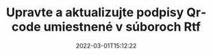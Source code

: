 ---
############################# Static ############################
layout: "auto-gen-signature"
date: 2022-03-01T15:12:22
draft: false
operation: Update
signaturetype: Qrcode
fileformat: Rtf
productName: .NET
lang: sk
productCode: net
otherformats: pdf doc docx docm dot dotm dotx odt ott rtf xls xlsx xlsm xlsb csv ods ots xltx xltm ppt pptx pps ppsx odp otp potx potm pptm ppsm
breadcrumb: Put Qrcode signature on Rtf for C#

############################# Head ############################
head_title: "Aktualizujte podpisy Qrcode umiestnené v súboroch Rtf pomocou C#"
head_description: "Použite jednoduchý a zrozumiteľný kód .NET na aktualizáciu podpisov Qrcode v podpísaných dokumentoch Rtf."

############################# Header ############################
title: "Upravte a aktualizujte podpisy Qrcode umiestnené v súboroch Rtf"
description: "API pre .NET poskytuje funkcie pre aktualizácie podpisov Qrcode v dokumentoch Rtf. Rýchlo a jednoducho aktualizujte elektronické podpisy vo svojich dokumentoch Rtf pomocou niekoľkých riadkov kódu C#."
bg_image: "https://cms.admin.containerize.com/templates/aspose/App_Themes/V3/images/bg/header1.png"
bg_overlay: false
button:
    enable: true

############################# SubMenu ############################
submenu:
    enable: true

    left:
        img_alt: "GroupDocs.Signature for .NET"
        image: "https://cms.admin.containerize.com/templates/groupdocs/images/product-logos/90x90-noborder/groupdocs-signature-net.png"
        product: "GroupDocs.Signature"
        platform: ".NET"



############################# About ############################
about:
    enable: true
    title: "Prečítajte si o funkciách rozhrania API služby GroupDocs.Signature for .NET"
    content: |
        Funkcia API [GroupDocs.Signature for .NET](https://products.groupdocs.com/signature/net/) obsahuje široký výber prostriedkov na spracovanie požadovaných formátov dokumentov pomocou elektronických podpisov. Podporuje široké spektrum elektronických podpisov, ako sú texty, obrázky, digitálne certifikáty, čiarové kódy, QR kódy, pečiatky alebo metadáta. Zákazníci môžu pridávať, odstraňovať, upravovať, overovať alebo vyhľadávať digitálne podpisy v súboroch PDF, dokumentoch MS Word, zošitoch MS Excel, prezentáciách MS PowerPoint, súboroch Adobe Photoshop a rôznych obrazových formátoch. K dispozícii je množstvo užitočných funkcií a nastavení.
    

############################# Steps ############################
steps:
    enable: true
    title_left: "Ako zmeniť Qrcode podpisy vo vašom dokumente Rtf"
    content_left: |
        [GroupDocs.Signature for .NET](https://products.groupdocs.com/signature/net/) obsahuje užitočné funkcie, ako je aktualizácia podpisov Qrcode umiestnených v dokumentoch Rtf. Umožňuje meniť funkcie podpisov bez dodatočného kódu.
        
        * Začnite vytvorením objektu Signature, ktorý prechádza ako cesta parametra konštruktora k dokumentu, ktorý sa má aktualizovať.
        * Potom vytvorte inštanciu príslušného konkrétneho objektu podpisu a nastavte jeho identifikátor a vlastnosti, ktoré je potrebné zmeniť.
        * Nakoniec zavolajte metódu Signature's Update odovzdaním konkrétneho objektu podpisu.
        * Spracujte aktualizáciu výsledkov na vaše upozornenie.

    title_right: "Požiadavky na systém"
    content_right: |
        GroupDocs.Signature for .NET sú podporované na všetkých hlavných platformách a operačných systémoch. Pred spustením nižšie uvedeného kódu sa uistite, že máte vo svojom systéme nainštalované nasledujúce predpoklady.

        * Operačné systémy: Microsoft Windows, Linux, MacOS
        * Vývojové prostredia: Microsoft Visual Studio, Xamarin, MonoDevelop
        * Frameworks: .NET Framework, .NET Standard, .NET Core, Mono
        * Stiahnite si najnovšiu verziu GroupDocs.Signature for .NET z [Nuget](https://www.nuget.org/packages/groupdocs.signature)
         
    code: |
        ```csharp    
                
        // Set up input Rtf file
        string filePath = "input.rtf";

        // Instantiate Signature for input file
        using (GroupDocs.Signature.Signature signature = new GroupDocs.Signature.Signature(filePath))
        {
                // Id of signature which is supposed to be updated
                // such Id might be got as a result of search operation
                string id = "eff64a14-dad9-47b0-88e5-2ee4e3604e71";

                // provide signature features to update
                // set up particular signature id
                QrCodeSignature signatureToUpdate = new QrCodeSignature(id)
                {
                    // specify signature width
                    Width = 200,
                    // specify signature height
                    Height = 200,
                    // set left position
                    Left = 120,
                    // set top position
                    Top = 160
                };

                // update signature
                bool updateResult = signature.Update(signatureToUpdate);

                // process updation result
                if (updateResult)
                {
                    Console.WriteLine("Signature was updated successfully!");
                }
        }

        ```

############################# Demos ############################
demos:
    enable: true
    title: "Aktualizácia podpisov Qrcode na stránkach dokumentu - Živá ukážka"
    content: |
       Upravte rôzne elektronické podpisy dokumentu Rtf hneď teraz na webovej lokalite [GroupDocs.Signature App](https://products.groupdocs.app/signature/family).          

############################# More Formats ############################
more_formats:
    enable: true
    title: "Aktualizujte rôzne podpisy Qrcode cez C#"
    content: |
        "Úprava digitálnych podpisov, ktoré sú umiestnené v rôznych formátoch dokumentov. Aktualizujte údaje podpisov bez dodatočného kódu."
    format: 
       
       
back_to_top:
    enable: true
---